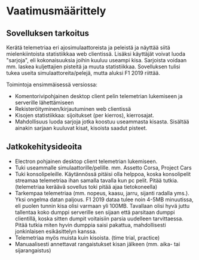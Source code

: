 # Vaatimusmäärittely

## Sovelluksen tarkoitus

Kerätä telemetriaa eri ajosimulaattoreista ja peleistä ja näyttää siitä mielenkiintoista statistiikkaa web clientissä. Lisäksi käyttäjät voivat luoda "sarjoja", eli kokonaisuuksia joihin kuuluu useampi kisa. Sarjoista voidaan mm. laskea kuljettajien pisteitä ja muuta statistiikkaa. Sovelluksen tulisi tukea useita simulaattoreita/pelejä, mutta aluksi F1 2019 riittää. 

Toimintoja ensimmäisessä versiossa:
* Komentorivipohjainen desktop client pelin telemetrian lukemiseen ja serverille lähettämiseen
* Rekisteröityminen/kirjautuminen web clientissä
* Kisojen statistiikkaa: sijoitukset (per kierros), kierrosajat.
* Mahdollisuus luoda sarjoja jotka koostuu useammasta kisasta. Sisältää ainakin sarjaan kuuluvat kisat, kisoista saadut pisteet.

## Jatkokehitysideoita
* Electron pohjainen desktop client telemetrian lukemiseen.
* Tuki useammalle simulaattorille/pelille. mm. Assetto Corsa, Project Cars
* Tuki konsolipeleille. Käytännössä pitäisi olla helppoa, koska konsolipelit streamaa telemetriaa ihan samalla tavalla kun pc pelit. Pitää tutkia. (telemetriaa keräävä sovellus toki pitää ajaa tietokoneella)
* Tarkempaa telemetriaa (mm. nopeus, kaasu, jarru, sijanti radalla yms.). Yksi ongelma datan paljous. F1 2019 dataa tulee noin 4-5MB minuutissa, eli puolen tunnin kisa olisi varmaan yli 100MB. Tavallaan olisi hyvä juttu tallentaa koko dumppi serverille sen sijaan että parsitaan dumppi clientillä, koska sitten dumpit voitaisiin parsia uudelleen tarvittaessa. Pitää tutkia miten hyvin dumppia saisi pakattua, mahdollisesti jonkinlaisen esikäsittelyn kanssa.
* Telemetriaa myös muista kuin kisoista. (time trial, practice)
* Manuaalisesti annettavat rangaistukset kisan jälkeen (mm. aika- tai sijarangaistus)
